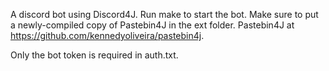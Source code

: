 A discord bot using Discord4J.
Run make to start the bot.
Make sure to put a newly-compiled copy of Pastebin4J in the ext folder. Pastebin4J at https://github.com/kennedyoliveira/pastebin4j.



Only the bot token is required in auth.txt.
